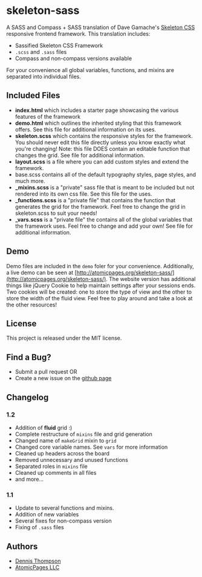 skeleton-sass
=============

A SASS and Compass + SASS translation of Dave Gamache's [Skeleton CSS](http://getskeleton.com) responsive frontend framework. This translation includes:

* Sassified Skeleton CSS Framework
* `.scss` and `.sass` files
* Compass and non-compass versions available

For your convenience all global variables, functions, and mixins are separated into individual files.

Included Files
--------------
* **index.html** which includes a starter page showcasing the various features of the framework
* **demo.html** which outlines the inherited styling that this framework offers. See this file for additional information on its uses.
* **skeleton.scss** which contains the responsive styles for the framework. You should never edit this file directly unless you know exactly what you're changing! Note: this file DOES contain an editable function that changes the grid. See file for additional information.
* **layout.scss** is a file where you can add custom styles and extend the framework.
* base.scss contains all of the default typography styles, page styles, and much more.
* **_mixins.scss** is a "private" sass file that is meant to be included but not rendered into its own css file. See this file for the uses.
* **_functions.scss** is a "private file" that contains the function that generates the grid for the framework. Feel free to change the grid in skeleton.scss to suit your needs!
* **_vars.scss** is a "private file" the contains all of the global variables that the framework uses. Feel free to change and add your own! See file for additional information.

Demo
----
Demo files are included in the `demo` foler for your convenience. Additionally, a live demo can be seen at [http://atomicpages.org/skeleton-sass/](http://atomicpages.org/skeleton-sass/). The website version has additional things like jQuery Cookie to help maintain settings after your sessions ends. Two cookies will be created: one to store the type of view and the other to store the width of the fluid view. Feel free to play around and take a look at the other resources!

License
-------
This project is released under the MIT license.

Find a Bug?
-----------
* Submit a pull request OR
* Create a new issue on the [github page](https://github.com/atomicpages/skeleton-sass/)

Changelog
---------
### 1.2
* Addition of **fluid** grid :)
* Complete restructure of `mixins` file and grid generation
* Changed name of `makeGrid` mixin to `grid`
* Changed core variable names. See `vars` for more information
* Cleaned up headers across the board
* Removed unnecessary and unused functions
* Separated roles in `mixins` file
* Cleaned up comments in all files
* and more...

### 1.1
* Update to several functions and mixins.
* Addition of new variables
* Several fixes for non-compass version
* Fixing of `.sass` files

Authors
-------
* [Dennis Thompson](http://dennis-thompson.com)
* [AtomicPages LLC](http://www.atomicpages.net)
